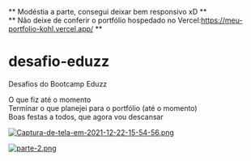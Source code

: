 ** Modéstia a parte, consegui deixar bem responsivo xD ** <br>
** Não deixe de conferir o portfólio hospedado no Vercel:https://meu-portfolio-kohl.vercel.app/ **

# desafio-eduzz
Desafios do Bootcamp Eduzz

O que fiz até o momento <br>
Terminar o que planejei para o portfólio (até o momento) <br>
Boas festas a todos, que agora vou descansar

[![Captura-de-tela-em-2021-12-22-15-54-56.png](https://i.postimg.cc/1XNPp571/Captura-de-tela-em-2021-12-22-15-54-56.png)](https://postimg.cc/Fkm2vmQT)

[![parte-2.png](https://i.postimg.cc/sx0mR33x/parte-2.png)](https://postimg.cc/9wZZd5RH)
